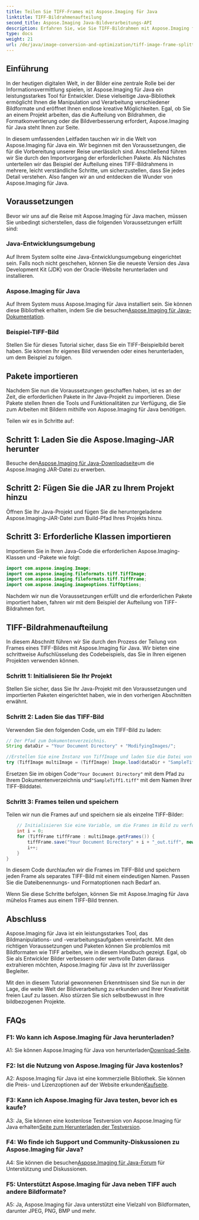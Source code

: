 ```yaml
---
title: Teilen Sie TIFF-Frames mit Aspose.Imaging für Java
linktitle: TIFF-Bildrahmenaufteilung
second_title: Aspose.Imaging Java-Bildverarbeitungs-API
description: Erfahren Sie, wie Sie TIFF-Bildrahmen mit Aspose.Imaging für Java teilen. Schritt-für-Schritt-Anleitung mit Voraussetzungen, Codebeispiel und FAQs für Entwickler.
type: docs
weight: 21
url: /de/java/image-conversion-and-optimization/tiff-image-frame-splitting/
---
```

## Einführung

In der heutigen digitalen Welt, in der Bilder eine zentrale Rolle bei der Informationsvermittlung spielen, ist Aspose.Imaging für Java ein leistungsstarkes Tool für Entwickler. Diese vielseitige Java-Bibliothek ermöglicht Ihnen die Manipulation und Verarbeitung verschiedener Bildformate und eröffnet Ihnen endlose kreative Möglichkeiten. Egal, ob Sie an einem Projekt arbeiten, das die Aufteilung von Bildrahmen, die Formatkonvertierung oder die Bildverbesserung erfordert, Aspose.Imaging für Java steht Ihnen zur Seite.

In diesem umfassenden Leitfaden tauchen wir in die Welt von Aspose.Imaging für Java ein. Wir beginnen mit den Voraussetzungen, die für die Vorbereitung unserer Reise unerlässlich sind. Anschließend führen wir Sie durch den Importvorgang der erforderlichen Pakete. Als Nächstes unterteilen wir das Beispiel der Aufteilung eines TIFF-Bildrahmens in mehrere, leicht verständliche Schritte, um sicherzustellen, dass Sie jedes Detail verstehen. Also fangen wir an und entdecken die Wunder von Aspose.Imaging für Java.

## Voraussetzungen

Bevor wir uns auf die Reise mit Aspose.Imaging für Java machen, müssen Sie unbedingt sicherstellen, dass die folgenden Voraussetzungen erfüllt sind:

### Java-Entwicklungsumgebung
Auf Ihrem System sollte eine Java-Entwicklungsumgebung eingerichtet sein. Falls noch nicht geschehen, können Sie die neueste Version des Java Development Kit (JDK) von der Oracle-Website herunterladen und installieren.

### Aspose.Imaging für Java
 Auf Ihrem System muss Aspose.Imaging für Java installiert sein. Sie können diese Bibliothek erhalten, indem Sie die besuchen[Aspose.Imaging für Java-Dokumentation](https://reference.aspose.com/imaging/java/).

### Beispiel-TIFF-Bild
Stellen Sie für dieses Tutorial sicher, dass Sie ein TIFF-Beispielbild bereit haben. Sie können Ihr eigenes Bild verwenden oder eines herunterladen, um dem Beispiel zu folgen.

## Pakete importieren

Nachdem Sie nun die Voraussetzungen geschaffen haben, ist es an der Zeit, die erforderlichen Pakete in Ihr Java-Projekt zu importieren. Diese Pakete stellen Ihnen die Tools und Funktionalitäten zur Verfügung, die Sie zum Arbeiten mit Bildern mithilfe von Aspose.Imaging für Java benötigen.

Teilen wir es in Schritte auf:

## Schritt 1: Laden Sie die Aspose.Imaging-JAR herunter

 Besuche den[Aspose.Imaging für Java-Downloadseite](https://releases.aspose.com/imaging/java/)um die Aspose.Imaging JAR-Datei zu erwerben.

## Schritt 2: Fügen Sie die JAR zu Ihrem Projekt hinzu

Öffnen Sie Ihr Java-Projekt und fügen Sie die heruntergeladene Aspose.Imaging-JAR-Datei zum Build-Pfad Ihres Projekts hinzu.

## Schritt 3: Erforderliche Klassen importieren

Importieren Sie in Ihren Java-Code die erforderlichen Aspose.Imaging-Klassen und -Pakete wie folgt:

```java
import com.aspose.imaging.Image;
import com.aspose.imaging.fileformats.tiff.TiffImage;
import com.aspose.imaging.fileformats.tiff.TiffFrame;
import com.aspose.imaging.imageoptions.TiffOptions;
```

Nachdem wir nun die Voraussetzungen erfüllt und die erforderlichen Pakete importiert haben, fahren wir mit dem Beispiel der Aufteilung von TIFF-Bildrahmen fort.

## TIFF-Bildrahmenaufteilung

In diesem Abschnitt führen wir Sie durch den Prozess der Teilung von Frames eines TIFF-Bildes mit Aspose.Imaging für Java. Wir bieten eine schrittweise Aufschlüsselung des Codebeispiels, das Sie in Ihren eigenen Projekten verwenden können.

### Schritt 1: Initialisieren Sie Ihr Projekt
Stellen Sie sicher, dass Sie Ihr Java-Projekt mit den Voraussetzungen und importierten Paketen eingerichtet haben, wie in den vorherigen Abschnitten erwähnt.

### Schritt 2: Laden Sie das TIFF-Bild
Verwenden Sie den folgenden Code, um ein TIFF-Bild zu laden:

```java
// Der Pfad zum Dokumentenverzeichnis.
String dataDir = "Your Document Directory" + "ModifyingImages/";

//Erstellen Sie eine Instanz von TiffImage und laden Sie die Datei von der Disc
try (TiffImage multiImage = (TiffImage) Image.load(dataDir + "SampleTiff1.tiff")) {
```

 Ersetzen Sie im obigen Code`"Your Document Directory"` mit dem Pfad zu Ihrem Dokumentenverzeichnis und`"SampleTiff1.tiff"` mit dem Namen Ihrer TIFF-Bilddatei.

### Schritt 3: Frames teilen und speichern
Teilen wir nun die Frames auf und speichern sie als einzelne TIFF-Bilder:

```java
    // Initialisieren Sie eine Variable, um die Frames im Bild zu verfolgen
    int i = 0;
    for (TiffFrame tiffFrame : multiImage.getFrames()) {
        tiffFrame.save("Your Document Directory" + i + "_out.tiff", new TiffOptions(TiffExpectedFormat.TiffJpegRgb));
        i++;
    }
}
```

In diesem Code durchlaufen wir die Frames im TIFF-Bild und speichern jeden Frame als separates TIFF-Bild mit einem eindeutigen Namen. Passen Sie die Dateibenennungs- und Formatoptionen nach Bedarf an.

Wenn Sie diese Schritte befolgen, können Sie mit Aspose.Imaging für Java mühelos Frames aus einem TIFF-Bild trennen.

## Abschluss

Aspose.Imaging für Java ist ein leistungsstarkes Tool, das Bildmanipulations- und -verarbeitungsaufgaben vereinfacht. Mit den richtigen Voraussetzungen und Paketen können Sie problemlos mit Bildformaten wie TIFF arbeiten, wie in diesem Handbuch gezeigt. Egal, ob Sie als Entwickler Bilder verbessern oder wertvolle Daten daraus extrahieren möchten, Aspose.Imaging für Java ist Ihr zuverlässiger Begleiter.

Mit den in diesem Tutorial gewonnenen Erkenntnissen sind Sie nun in der Lage, die weite Welt der Bildverarbeitung zu erkunden und Ihrer Kreativität freien Lauf zu lassen. Also stürzen Sie sich selbstbewusst in Ihre bildbezogenen Projekte.

## FAQs

### F1: Wo kann ich Aspose.Imaging für Java herunterladen?

 A1: Sie können Aspose.Imaging für Java von herunterladen[Download-Seite](https://releases.aspose.com/imaging/java/).

### F2: Ist die Nutzung von Aspose.Imaging für Java kostenlos?

 A2: Aspose.Imaging für Java ist eine kommerzielle Bibliothek. Sie können die Preis- und Lizenzoptionen auf der Website erkunden[Kaufseite](https://purchase.aspose.com/buy).

### F3: Kann ich Aspose.Imaging für Java testen, bevor ich es kaufe?

 A3: Ja, Sie können eine kostenlose Testversion von Aspose.Imaging für Java erhalten[Seite zum Herunterladen der Testversion](https://releases.aspose.com/).

### F4: Wo finde ich Support und Community-Diskussionen zu Aspose.Imaging für Java?

 A4: Sie können die besuchen[Aspose.Imaging für Java-Forum](https://forum.aspose.com/) für Unterstützung und Diskussionen.

### F5: Unterstützt Aspose.Imaging für Java neben TIFF auch andere Bildformate?

A5: Ja, Aspose.Imaging für Java unterstützt eine Vielzahl von Bildformaten, darunter JPEG, PNG, BMP und mehr.